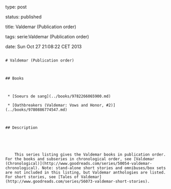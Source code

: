 type: post
status: published
title: Valdemar (Publication order)
tags: serie:Valdemar (Publication order)
date: Sun Oct 27 21:08:22 CET 2013
~~~~~~
# Valdemar (Publication order)

## Books

 * [Soeurs de sang](../books/9782266065900.md)
 * [Oathbreakers (Valdemar: Vows and Honor, #2)](../books/9780886774547.md)

## Description


    This series listing gives the Valdemar books in publication order. For the books and subseries in chronological order, see [Valdemar (Chronological)](http://www.goodreads.com/series/50054-valdemar-chronological). Note: stand-alone short stories and omnibuses/box sets are not included in this listing, but Valdemar anthologies are listed. For short stories, see [Tales of Valdemar](http://www.goodreads.com/series/56073-valdemar-short-stories).


